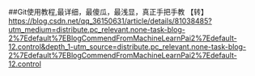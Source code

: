 ##Git使用教程,最详细，最傻瓜，最浅显，真正手把手教
【转】https://blog.csdn.net/qq_36150631/article/details/81038485?utm_medium=distribute.pc_relevant.none-task-blog-2%7Edefault%7EBlogCommendFromMachineLearnPai2%7Edefault-12.control&depth_1-utm_source=distribute.pc_relevant.none-task-blog-2%7Edefault%7EBlogCommendFromMachineLearnPai2%7Edefault-12.control
